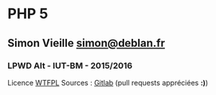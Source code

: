 # PHP 5
## Simon Vieille <simon@deblan.fr>

### LPWD Alt - IUT-BM - 2015/2016

Licence [WTFPL](http://www.wtfpl.net/)
Sources : [Gitlab](https://gitlab.deblan.org/deblan/cours-php/src/master/un_peu_plus_loins/les_fonctions.md) (pull requests appréciées **:)**)
